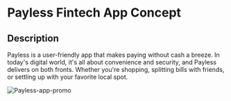 # Payless Fintech App Concept

## Description
Payless is a user-friendly app that makes paying without cash a breeze. In today's digital world, it's all about convenience and security, and 
Payless delivers on both fronts. Whether you're shopping, splitting bills with friends, or settling up with your favorite local spot.

![Payless-app-promo](https://github.com/thekojopatrick/payless-expo-app/assets/20906212/9d02277f-c8b6-4f1f-a5ae-2c0812646692)
